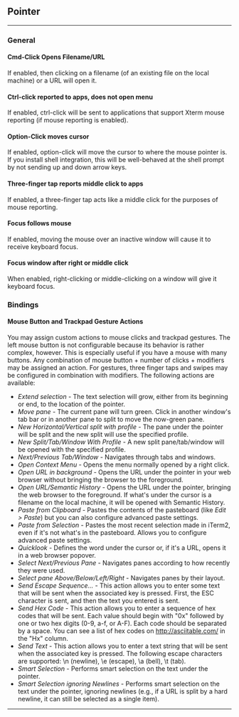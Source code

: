 ## Pointer
<hr>

### General

#### Cmd-Click Opens Filename/URL
If enabled, then clicking on a filename (of an existing file on the local machine) or a URL will open it.

#### Ctrl-click reported to apps, does not open menu
If enabled, ctrl-click will be sent to applications that support Xterm mouse reporting (if mouse reporting is enabled).

#### Option-Click moves cursor
If enabled, option-click will move the cursor to where the mouse pointer is. If you install shell integration, this will be well-behaved at the shell prompt by not sending up and down arrow keys.

#### Three-finger tap reports middle click to apps
If enabled, a three-finger tap acts like a middle click for the purposes of mouse reporting.

#### Focus follows mouse
If enabled, moving the mouse over an inactive window will cause it to receive keyboard focus.

#### Focus window after right or middle click
When enabled, right-clicking or middle-clicking on a window will give it keyboard focus.

### Bindings

#### Mouse Button and Trackpad Gesture Actions
You may assign custom actions to mouse clicks and trackpad gestures. The left mouse button is not configurable because its behavior is rather complex, however. This is especially useful if you have a mouse with many buttons. Any combination of mouse button + number of clicks + modifiers may be assigned an action. For gestures, three finger taps and swipes may be configured in combination with modifiers. The following actions are available:

  * *Extend selection* - The text selection will grow, either from its beginning or end, to the location of the pointer.
  * *Move pane* - The current pane will turn green. Click in another window's tab bar or in another pane to split to move the now-green pane.
  * *New Horizontal/Vertical split with profile* - The pane under the pointer will be split and the new split will use the specified profile.
  * *New Split/Tab/Window With Profile* - A new split pane/tab/window will be opened with the specified profile.
  * *Next/Previous Tab/Window* - Navigates through tabs and windows.
  * *Open Context Menu* - Opens the menu normally opened by a right click.
  * *Open URL in background* - Opens the URL under the pointer in your web browser without bringing the browser to the foreground.
  * *Open URL/Semantic History* - Opens the URL under the pointer, bringing the web browser to the foreground. If what's under the cursor is a filename on the local machine, it will be opened with Semantic History.
  * *Paste from Clipboard* - Pastes the contents of the pasteboard (like *Edit > Paste*) but you can also configure advanced paste settings.
  * *Paste from Selection* - Pastes the most recent selection made in iTerm2, even if it's not what's in the pasteboard. Allows you to configure advanced paste settings.
  * *Quicklook* - Defines the word under the cursor or, if it's a URL, opens it in a web browser popover.
  * *Select Next/Previous Pane* - Navigates panes according to how recently they were used.
  * *Select pane Above/Below/Left/Right* - Navigates panes by their layout.
  * *Send Escape Sequence...* - This action allows you to enter some text that will be sent when the associated key is pressed. First, the ESC character is sent, and then the text you entered is sent.
  * *Send Hex Code* - This action allows you to enter a sequence of hex codes that will be sent. Each value should begin with "0x" followed by one or two hex digits (0-9, a-f, or A-F). Each code should be separated by a space. You can see a list of hex codes on http://asciitable.com/ in the "Hx" column.
  * *Send Text* - This action allows you to enter a text string that will be sent when the associated key is pressed. The following escape characters are supported: \n (newline), \e (escape), \a (bell), \t (tab).
  * *Smart Selection* - Performs smart selection on the text under the pointer.
  * *Smart Selection ignoring Newlines* - Performs smart selection on the text under the pointer, ignoring newlines (e.g., if a URL is split by a hard newline, it can still be selected as a single item).

<hr/>

